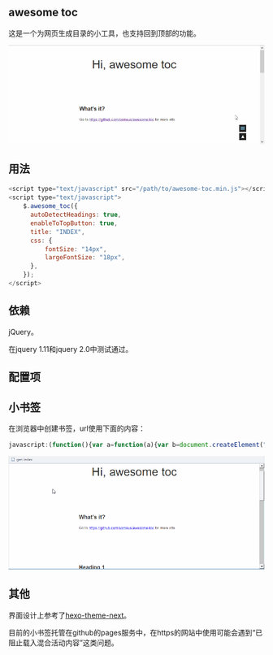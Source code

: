 awesome toc
---

这是一个为网页生成目录的小工具，也支持回到顶部的功能。

![](./demo.gif)

## 用法

```js
<script type="text/javascript" src="/path/to/awesome-toc.min.js"></script>
<script type="text/javascript">
    $.awesome_toc({        
      autoDetectHeadings: true,
      enableToTopButton: true,
      title: "INDEX",
      css: {
          fontSize: "14px",
          largeFontSize: "18px",
      },
    });
</script>
```


## 依赖
jQuery。

在jquery 1.11和jquery 2.0中测试通过。

## 配置项



## 小书签

在浏览器中创建书签，url使用下面的内容：

```js
javascript:(function(){var a=function(a){var b=document.createElement("script");b.setAttribute("src",a+"?time="+Date.parse(new Date)),document.body.appendChild(b)};a("http://hi.letiantian.me/toc/loader.min.js")})();
```

![](./bookmarklet.gif)


## 其他

界面设计上参考了[hexo-theme-next](https://github.com/iissnan/hexo-theme-next)。

目前的小书签托管在github的pages服务中，在https的网站中使用可能会遇到“已阻止载入混合活动内容”这类问题。





